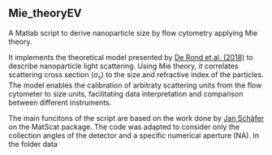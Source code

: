 ## Mie_theoryEV

A Matlab script to derive nanoparticle size by flow cytometry applying Mie theory.

It implements the theoretical model presented by [De Rond et al. (2018)](https://currentprotocols.onlinelibrary.wiley.com/doi/10.1002/cpcy.43) to describe nanoparticle light scattering. Using Mie theory, it correlates scattering cross section (σ<sub>s</sub>) to the size and refractive index of the particles. The model enables the calibration of arbitraty scattering units from the flow cytometer to size units, facilitating data interpretation and comparison between different instruments. 

The main funcitons of the script are based on the work done by [Jan Schäfer](https://de.mathworks.com/matlabcentral/fileexchange/36831-matscat) on the MatScat package. The code was adapted to consider only the collection angles of the detector and a specific numerical aperture (NA). In the folder data
